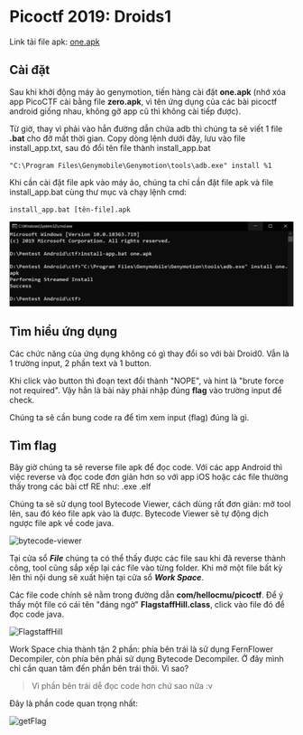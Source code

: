 # Picoctf 2019: Droids1

Link tải file apk: [one.apk](https://github.com/MinhNhatTran/Android-CTF/blob/master/pico2019/one/one.apk)

## Cài đặt

Sau khi khởi động máy ảo genymotion, tiến hàng cài đặt **one.apk** (nhớ xóa app PicoCTF cài bằng file **zero.apk**, vì tên ứng dụng của các bài picoctf android giống nhau, không gỡ app cũ thì không cài tiếp được).

Từ giờ, thay vì phải vào hẳn đường dẫn chứa adb thì chúng ta sẽ viết 1 file **.bat** cho đỡ mất thời gian. Copy dòng lệnh dưới đây, lưu vào file install_app.txt, sau đó đổi tên file thành install_app.bat

```
"C:\Program Files\Genymobile\Genymotion\tools\adb.exe" install %1
```

Khi cần cài đặt file apk vào máy ảo, chúng ta chỉ cần đặt file apk và file install_app.bat cùng thư mục và chạy lệnh cmd:

```
install_app.bat [tên-file].apk
```

![cmd](https://github.com/MinhNhatTran/Android-CTF/blob/master/pico2019/one/image/one0.PNG)

## Tìm hiểu ứng dụng

Các chức năng của ứng dụng không có gì thay đổi so với bài Droid0. Vẫn là 1 trường input, 2 phần text và 1 button.

Khi click vào button thì đoạn text đổi thành "NOPE", và hint là "brute force not required". Vậy hẳn là bài này phải nhập đúng **flag** vào trường input để check.

Chúng ta sẽ cần bung code ra để tìm xem input (flag) đúng là gì.

## Tìm flag

Bây giờ chúng ta sẽ reverse file apk để đọc code. Với các app Android thì việc reverse và đọc code đơn giản hơn so với app iOS hoặc các file thường thấy trong các bài ctf RE như: .exe .elf

Chúng ta sẽ sử dụng tool Bytecode Viewer, cách dùng rất đơn giản: mở tool lên, sau đó kéo file apk vào là được. Bytecode Viewer sẽ tự động dịch ngược file apk về code java.

![bytecode-viewer](https://github.com/MinhNhatTran/Android-CTF/edit/master/pico2019/one/image/one1.PNG)

Tại cửa sổ ***File*** chúng ta có thể thấy được các file sau khi đã reverse thành công, tool cũng sắp xếp lại các file vào từng folder. Khi mở một file bất kỳ lên thì nội dung sẽ xuất hiện tại cửa sổ ***Work Space***.

Các file code chính sẽ nằm trong đường dẫn **com/hellocmu/picoctf**. Để ý thấy một file có cái tên "đáng ngờ" **FlagstaffHill.class**, click vào file đó để đọc code java.

![FlagstaffHill](https://github.com/MinhNhatTran/Android-CTF/edit/master/pico2019/one/image/one2.PNG)

Work Space chia thành tận 2 phần: phía bên trái là sử dụng FernFlower Decompiler, còn phía bên phải sử dụng Bytecode Decompiler. Ở đây mình chỉ cần quan tâm đến phần bên trái thôi. Vì sao?

> Vì phần bên trái dễ đọc code hơn chứ sao nữa :v

Đây là phần code quan trọng nhất:

![getFlag](https://github.com/MinhNhatTran/Android-CTF/edit/master/pico2019/one/image/one3.PNG)


